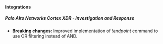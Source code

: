 
#### Integrations
##### Palo Alto Networks Cortex XDR - Investigation and Response
- **Breaking changes:** Improved implementation of *!endpoint* command to use OR filtering instead of AND.
